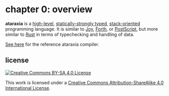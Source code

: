 # chapter 0: overview

**ataraxia** is a
[high-level](https://en.wikipedia.org/wiki/High-level_programming_language),
[statically-strongly typed](https://en.wikipedia.org/wiki/System_F),
[stack-oriented](https://en.wikipedia.org/wiki/Stack-oriented_programming_language)
programming language. It is similar to
[Joy](https://en.wikipedia.org/wiki/Joy_\(programming_language\)),
[Forth](http://www.forth.org/), or
[PostScript](https://en.wikipedia.org/wiki/PostScript), but more similar to
[Rust](https://www.rust-lang.org) in terms of typechecking and handling of
data.

[See here](https://gitlab.com/AugmentedFourth/ataraxiac) for the reference
ataraxia compiler.

## license

[![Creative Commons BY-SA 4.0 License](https://i.creativecommons.org/l/by-sa/4.0/88x31.png "Creative Commons BY-SA 4.0 License")](http://creativecommons.org/licenses/by-sa/4.0/)

This work is licensed under a
[Creative Commons Attribution-ShareAlike 4.0 International License](http://creativecommons.org/licenses/by-sa/4.0/).
